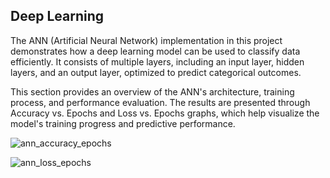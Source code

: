 ## Deep Learning

The ANN (Artificial Neural Network) implementation in this project demonstrates how a deep learning model can be used to classify data efficiently. It consists of multiple layers, including an input layer, hidden layers, and an output layer, optimized to predict categorical outcomes.

This section provides an overview of the ANN's architecture, training process, and performance evaluation. The results are presented through Accuracy vs. Epochs and Loss vs. Epochs graphs, which help visualize the model's training progress and predictive performance.

![ann_accuracy_epochs](https://github.com/user-attachments/assets/ca8b5479-3bbd-4ce5-9580-cab134da951d)

![ann_loss_epochs](https://github.com/user-attachments/assets/12e3a31c-f110-4830-ae47-fde734b46750)
